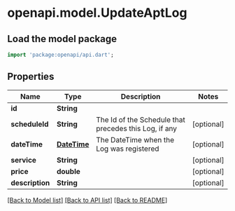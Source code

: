 # openapi.model.UpdateAptLog

## Load the model package
```dart
import 'package:openapi/api.dart';
```

## Properties
Name | Type | Description | Notes
------------ | ------------- | ------------- | -------------
**id** | **String** |  | 
**scheduleId** | **String** | The Id of the Schedule that precedes this Log, if any | [optional] 
**dateTime** | [**DateTime**](DateTime.md) | The DateTime when the Log was registered | [optional] 
**service** | **String** |  | [optional] 
**price** | **double** |  | [optional] 
**description** | **String** |  | [optional] 

[[Back to Model list]](../README.md#documentation-for-models) [[Back to API list]](../README.md#documentation-for-api-endpoints) [[Back to README]](../README.md)


